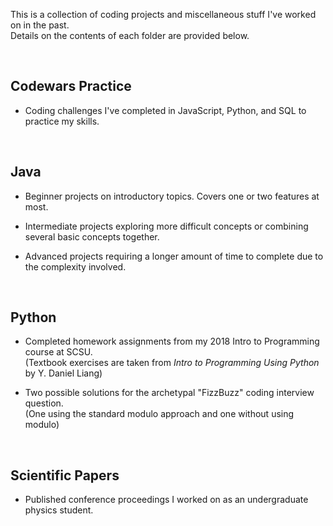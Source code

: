 This is a collection of coding projects and miscellaneous stuff I've worked on in the past.\
Details on the contents of each folder are provided below.

<br>

<h2>Codewars Practice</h2>

- Coding challenges I've completed in JavaScript, Python, and SQL to practice my skills.


<br>

<h2>Java</h2>

- Beginner projects on introductory topics. Covers one or two features at most. 

- Intermediate projects exploring more difficult concepts or combining several basic concepts together.

- Advanced projects requiring a longer amount of time to complete due to the complexity involved.


<br>



<h2>Python</h2>

- Completed homework assignments from my 2018 Intro to Programming course at SCSU.\
(Textbook exercises are taken from *Intro to Programming Using Python* by Y. Daniel Liang)

- Two possible solutions for the archetypal "FizzBuzz" coding interview question. \
(One using the standard modulo approach and one without using modulo)

<br>

<h2>Scientific Papers</h2>

- Published conference proceedings I worked on as an undergraduate physics student.
